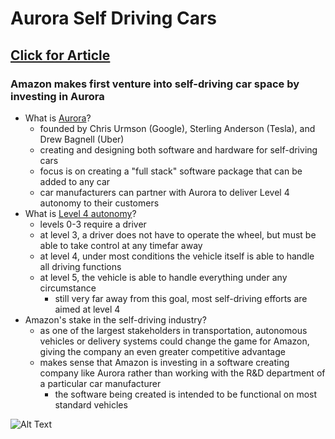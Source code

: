 # Aurora Self Driving Cars

## [Click for Article](https://www.wired.com/story/amazon-aurora-self-driving-investment-funding-series-b)

### Amazon makes first venture into self-driving car space by investing in Aurora
* What is [Aurora](https://aurora.tech/)?
	* founded by Chris Urmson (Google), Sterling Anderson (Tesla), and Drew Bagnell (Uber)
	* creating and designing both software and hardware for self-driving cars
	* focus is on creating a "full stack" software package that can be added to any car
	* car manufacturers can partner with Aurora to deliver Level 4 autonomy to their customers
* What is [Level 4 autonomy](https://www.nhtsa.gov/technology-innovation/automated-vehicles-safety)?
	* levels 0-3 require a driver 
	* at level 3, a driver does not have to operate the wheel, but must be able to take control at any timefar away 
	* at level 4, under most conditions the vehicle itself is able to handle all driving functions
	* at level 5, the vehicle is able to handle everything under any circumstance 
		* still very far away from this goal, most self-driving efforts are aimed at level 4
* Amazon's stake in the self-driving industry?
	* as one of the largest stakeholders in transportation, autonomous vehicles or delivery systems could change the game for Amazon, giving the company an even greater competitive advantage
	* makes sense that Amazon is investing in a software creating company like Aurora rather than working with the R&D department of a particular car manufacturer
		* the software being created is intended to be functional on most standard vehicles 

![Alt Text](https://aurora.tech/assets/images/car1.jpg)
